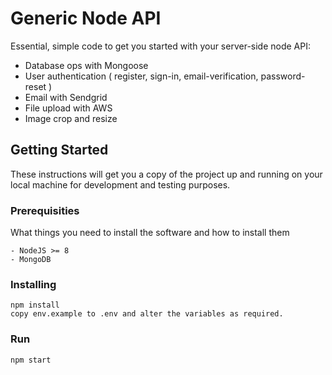 # Generic Node API

Essential, simple code to get you started with your server-side node API:
- Database ops with Mongoose
- User authentication ( register, sign-in, email-verification, password-reset )
- Email with Sendgrid
- File upload with AWS
- Image crop and resize

## Getting Started

These instructions will get you a copy of the project up and running on your local machine for development and testing purposes.

### Prerequisities

What things you need to install the software and how to install them

```
- NodeJS >= 8
- MongoDB
```

### Installing

```
npm install
copy env.example to .env and alter the variables as required.
```

### Run

```
npm start
```
